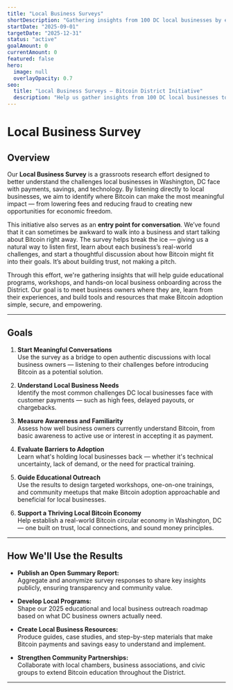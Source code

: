 ```yaml
---
title: "Local Business Surveys"
shortDescription: "Gathering insights from 100 DC local businesses by end of 2025 to understand payment challenges and guide Bitcoin education programs."
startDate: "2025-09-01"
targetDate: "2025-12-31"
status: "active"
goalAmount: 0
currentAmount: 0
featured: false
hero:
  image: null
  overlayOpacity: 0.7
seo:
  title: "Local Business Surveys – Bitcoin District Initiative"
  description: "Help us gather insights from 100 DC local businesses to understand payment challenges and guide Bitcoin education. Participate in our grassroots research effort."
---
```


# Local Business Survey

## Overview

Our **Local Business Survey** is a grassroots research effort designed to better understand the challenges local businesses in Washington, DC face with payments, savings, and technology. By listening directly to local businesses, we aim to identify where Bitcoin can make the most meaningful impact — from lowering fees and reducing fraud to creating new opportunities for economic freedom.

This initiative also serves as an **entry point for conversation**. We’ve found that it can sometimes be awkward to walk into a business and start talking about Bitcoin right away. The survey helps break the ice — giving us a natural way to listen first, learn about each business’s real-world challenges, and start a thoughtful discussion about how Bitcoin might fit into their goals. It’s about building trust, not making a pitch.

Through this effort, we're gathering insights that will help guide educational programs, workshops, and hands-on local business onboarding across the District. Our goal is to meet business owners where they are, learn from their experiences, and build tools and resources that make Bitcoin adoption simple, secure, and empowering.

---

## Goals

1. **Start Meaningful Conversations**  
   Use the survey as a bridge to open authentic discussions with local business owners — listening to their challenges before introducing Bitcoin as a potential solution.

2. **Understand Local Business Needs**  
   Identify the most common challenges DC local businesses face with customer payments — such as high fees, delayed payouts, or chargebacks.

3. **Measure Awareness and Familiarity**  
   Assess how well business owners currently understand Bitcoin, from basic awareness to active use or interest in accepting it as payment.

4. **Evaluate Barriers to Adoption**  
   Learn what's holding local businesses back — whether it's technical uncertainty, lack of demand, or the need for practical training.

5. **Guide Educational Outreach**  
   Use the results to design targeted workshops, one-on-one trainings, and community meetups that make Bitcoin adoption approachable and beneficial for local businesses.

6. **Support a Thriving Local Bitcoin Economy**  
   Help establish a real-world Bitcoin circular economy in Washington, DC — one built on trust, local connections, and sound money principles.

---

## How We'll Use the Results

- **Publish an Open Summary Report:**  
  Aggregate and anonymize survey responses to share key insights publicly, ensuring transparency and community value.

- **Develop Local Programs:**  
  Shape our 2025 educational and local business outreach roadmap based on what DC business owners actually need.

- **Create Local Business Resources:**  
  Produce guides, case studies, and step-by-step materials that make Bitcoin payments and savings easy to understand and implement.

- **Strengthen Community Partnerships:**  
  Collaborate with local chambers, business associations, and civic groups to extend Bitcoin education throughout the District.

---
